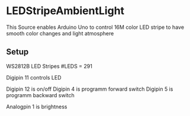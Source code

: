 # LEDStripeAmbientLight
This Source enables Arduino Uno to control 16M color LED stripe to have smooth color changes and light atmosphere

Setup
-----
WS2812B LED Stripes
#LEDS = 291

Digipin 11 controls LED

Digipin 12 is on/off
Digipin  4 is programm forward switch
Digipin  5 is programm backward switch

Analogpin 1 is brightness